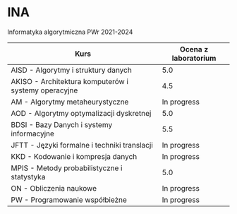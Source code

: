 # INA
Informatyka algorytmiczna PWr 2021-2024

| Kurs | Ocena z laboratorium |
|------|----------------------|
|AISD - Algorytmy i struktury danych | 5.0|
|AKISO - Architektura komputerów i systemy operacyjne | 4.5 |
|AM - Algorytmy metaheurystyczne | In progress|
|AOD - Algorytmy optymalizacji dyskretnej|5.0|
|BDSI - Bazy Danych i systemy informacyjne|5.5|
|JFTT - Języki formalne i techniki translacji| In progress|
|KKD - Kodowanie i kompresja danych| In progress |
|MPIS - Metody probabilistyczne i statystyka| 5.0|
|ON - Obliczenia naukowe| In progress|
|PW - Programowanie współbieżne | In progress|
